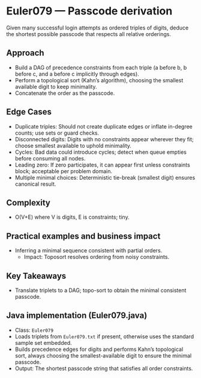 # Euler079 — Passcode derivation

Given many successful login attempts as ordered triples of digits, deduce the shortest possible passcode that respects all relative orderings.

## Approach

- Build a DAG of precedence constraints from each triple (a before b, b before c, and a before c implicitly through edges).
- Perform a topological sort (Kahn’s algorithm), choosing the smallest available digit to keep minimality.
- Concatenate the order as the passcode.

## Edge Cases
- Duplicate triples: Should not create duplicate edges or inflate in-degree counts; use sets or guard checks.
- Disconnected digits: Digits with no constraints appear wherever they fit; choose smallest available to uphold minimality.
- Cycles: Bad data could introduce cycles; detect when queue empties before consuming all nodes.
- Leading zero: If zero participates, it can appear first unless constraints block; acceptable per problem domain.
- Multiple minimal choices: Deterministic tie-break (smallest digit) ensures canonical result.

## Complexity
- O(V+E) where V is digits, E is constraints; tiny.

## Practical examples and business impact
- Inferring a minimal sequence consistent with partial orders.
  - Impact: Toposort resolves ordering from noisy constraints.

## Key Takeaways
- Translate triplets to a DAG; topo-sort to obtain the minimal consistent passcode.


## Java implementation (Euler079.java)

- Class: `Euler079`
- Loads triplets from `Euler079.txt` if present, otherwise uses the standard sample set embedded.
- Builds precedence edges for digits and performs Kahn’s topological sort, always choosing the smallest-available digit to ensure the minimal passcode.
- Output: The shortest passcode string that satisfies all order constraints.
